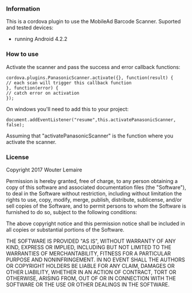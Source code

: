 <h3>Information</h3>
This is a cordova plugin to use the MobileAd Barcode Scanner. Suported and tested devices:
<ul>
<li> running Android 4.2.2</li>
</ul>

<h3>How to use</h3>

Activate the scanner and pass the success and error callback functions:

```
cordova.plugins.PanasonicScanner.activate({}, function(result) {
// each scan will trigger this callback function
}, function(error) {
// catch error on activation
});
```

On windows you'll need to add this to your project:

```
document.addEventListener("resume",this.activatePanasonicScanner, false);
```

Assuming that "activatePanasonicScanner" is the function where you activate the scanner.


<h3>License</h3>
Copyright 2017 Wouter Lemaire

Permission is hereby granted, free of charge, to any person obtaining a copy of this software and associated documentation files (the "Software"), to deal in the Software without restriction, including without limitation the rights to use, copy, modify, merge, publish, distribute, sublicense, and/or sell copies of the Software, and to permit persons to whom the Software is furnished to do so, subject to the following conditions:

The above copyright notice and this permission notice shall be included in all copies or substantial portions of the Software.

THE SOFTWARE IS PROVIDED "AS IS", WITHOUT WARRANTY OF ANY KIND, EXPRESS OR IMPLIED, INCLUDING BUT NOT LIMITED TO THE WARRANTIES OF MERCHANTABILITY, FITNESS FOR A PARTICULAR PURPOSE AND NONINFRINGEMENT. IN NO EVENT SHALL THE AUTHORS OR COPYRIGHT HOLDERS BE LIABLE FOR ANY CLAIM, DAMAGES OR OTHER LIABILITY, WHETHER IN AN ACTION OF CONTRACT, TORT OR OTHERWISE, ARISING FROM, OUT OF OR IN CONNECTION WITH THE SOFTWARE OR THE USE OR OTHER DEALINGS IN THE SOFTWARE.
